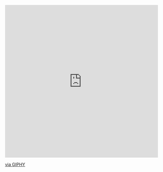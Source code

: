 <div style="width:100%;height:0;padding-bottom:100%;position:relative;"><iframe src="https://giphy.com/embed/MTVrODmaZKfhTjUQon" width="100%" height="100%" style="position:absolute" frameBorder="0" class="giphy-embed" allowFullScreen></iframe></div><p><a href="https://giphy.com/gifs/MTVrODmaZKfhTjUQon">via GIPHY</a></p>
